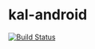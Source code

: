 # kal-android

[![Build Status](https://travis-ci.org/kal-alarm/kal-android.svg?branch=master)](https://travis-ci.org/kal-alarm/kal-android)
